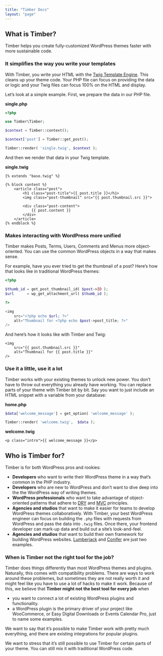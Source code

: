 ```yaml
---
title: "Timber Docs"
layout: "page"
---
```


## What is Timber?

Timber helps you create fully-customized WordPress themes faster with more sustainable code.

### It simplifies the way you write your templates

With Timber, you write your HTML with the [Twig Template Engine](https://twig.symfony.com/). This cleans up your theme code. Your PHP file can focus on providing the data or logic and your Twig files can focus 100% on the HTML and display.

Let’s look at a simple example. First, we prepare the data in our PHP file.

**single.php**

```php
<?php

use Timber\Timber;

$context = Timber::context();

$context['post'] = Timber::get_post();

Timber::render( 'single.twig', $context );
```

And then we render that data in your Twig template.

**single.twig**

```twig
{% extends "base.twig" %}

{% block content %}
	<article class="post">
		<h1 class="post-title">{{ post.title }}</h1>
		<img class="post-thumbnail" src="{{ post.thumbnail.src }}">

		<div class="post-content">
			{{ post.content }}
		</div>
	</article>
{% endblock %}
```

### Makes interacting with WordPress more unified

Timber makes Posts, Terms, Users, Comments and Menus more object-oriented. You can use the common WordPress objects in a way that makes sense.

For example, have you ever tried to get the thumbnail of a post? Here’s how that looks like in traditional WordPress themes:

```php
<?php

$thumb_id = get_post_thumbnail_id( $post->ID );
$url      = wp_get_attachment_url( $thumb_id );

?>

<img
    src="<?php echo $url; ?>"
    alt="Thumbnail for <?php echo $post->post_title; ?>"
/>
```

And here’s how it looks like with Timber and Twig:

```twig
<img
    src="{{ post.thumbnail.src }}"
    alt="Thumbnail for {{ post.title }}"
/>
```

### Use it a little, use it a lot

Timber works with your existing themes to unlock new power. You don’t have to throw out everything you already have working. You can replace parts of your theme with Timber bit by bit. Say you want to just include an HTML snippet with a variable from your database:

**home.php**

```php
$data['welcome_message'] = get_option( 'welcome_message' );

Timber::render( 'welcome.twig',  $data );
```

**welcome.twig**

```twig
<p class="intro">{{ welcome_message }}</p>
```

## Who is Timber for?

Timber is for both WordPress pros and rookies:

- **Developers** who want to write their WordPress theme in a way that’s common in the PHP industry.
- **Developers** who are new to WordPress and don’t want to dive deep into the the WordPress way of writing themes.
- **WordPress professionals** who want to take advantage of object-oriented patterns that adhere to [DRY](https://en.wikipedia.org/wiki/Don%27t_repeat_yourself) and [MVC](https://en.wikipedia.org/wiki/Model%E2%80%93view%E2%80%93controller) principles.
- **Agencies and studios** that want to make it easier for teams to develop WordPress themes collaboratively. With Timber, your best WordPress engineer can focus on building the `.php` files with requests from WordPress and pass the data into `.twig` files. Once there, your frontend developer can mark-up data and build out a site’s look-and-feel.
- **Agencies and studios** that want to build their own framework for building WordPress websites. [Lumberjack](https://lumberjack.rareloop.com/) and [Conifer](https://coniferplug.in/) are just two examples.

### When is Timber not the right tool for the job?

Timber does things differently than most WordPress themes and plugins. Naturally, this comes with compatibility problems. There are ways to work around these problemes, but sometimes they are not really worth it and might feel like you have to use a lot of hacks to make it work. Because of this, we believe that **Timber might not the best tool for every job** when

- you want to connect a lot of existing WordPress plugins and functionality.
- a WordPress plugin is the primary driver of your project like WooCommerce, or Easy Digital Downloads or Events Calendar Pro, just to name some examples.

We want to say that it’s possible to make Timber work with pretty much everything, and there are existing integrations for popular plugins.

We want to stress that it’s still possible to use Timber for certain parts of your theme. You can still mix it with traditional WordPress code.
